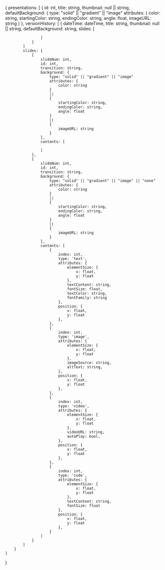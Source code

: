 {
    presentations: [
        {
            id: int,
            title: string,
            thumbnail: null || string,
            defaultBackground: {
                type: "solid" || "gradient" || "image"
                attributes: {
                    color: string,
                    startingColor: string,
                    endingColor: string,
                    angle: float,
                    imageURL: string
                }
            },
            versionHistory: [
                {
                    dateTime: dateTime,
                    title: string,
                    thumbnail: null || string,
                    defaultBackground: string,
                    slides: [

                    ]
                }
            ]
            slides: [
                {
                    slideNum: int,
                    id: int,
                    transition: string,
                    background: {
                        type: "solid" || "gradient" || "image"
                        attributes: {
                            color: string
                        }
                        ||
                        {
                            startingColor: string,
                            endingColor: string,
                            angle: float
                        }
                        ||
                        {
                            imageURL: string
                        }
                    },
                    contents: [

                    ]
                },
                {
                    slideNum: int,
                    id: int,
                    transition: string,
                    background: {
                        type: "solid" || "gradient" || "image" || "none"
                        attributes: {
                            color: string
                        }
                        ||
                        {
                            startingColor: string,
                            endingColor: string,
                            angle: float
                        }
                        ||
                        {
                            imageURL: string
                        }
                    },
                    contents: [
                        {
                            index: int,
                            type: 'text',
                            attributes: {
                                elementSize: {
                                    x: float,
                                    y: float
                                },
                                textContent: string,
                                fontSize: float,
                                textColor: string,
                                fontFamily: string
                            },
                            position: {
                                x: float,
                                y: float
                            },
                        },
                        {
                            index: int,
                            type: 'image',
                            attributes: {
                                elementSize: {
                                    x: float,
                                    y: float
                                },
                                imageSource: string,
                                altText: string,
                            },
                            position: {
                                x: float,
                                y: float
                            },
                        },
                        {
                            index: int,
                            type: 'video',
                            attributes: {
                                elementSize: {
                                    x: float,
                                    y: float
                                },
                                videoURL: string,
                                autoPlay: bool,
                            },
                            position: {
                                x: float,
                                y: float
                            },
                        },
                        {
                            index: int,
                            type: 'code',
                            attributes: {
                                elementSize: {
                                    x: float,
                                    y: float
                                },
                                textContent: string,
                                fontSize: float
                            },
                            position: {
                                x: float,
                                y: float
                            },
                        }
                    ]
                }
            ]
        }
    ]
}